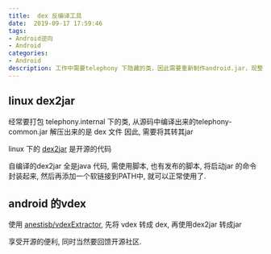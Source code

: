 ```yaml
---
title:  dex 反编译工具
date:  2019-09-17 17:59:46
tags:
- Android逆向
- Android
categories:
- Android
description: 工作中需要telephony 下隐藏的类，因此需要重新制作android.jar，现整理以前blog, 环境又发生了变化，这里仅仅是记录一上小技巧，然而接下来要全面学习Android 逆向的知识。留坑。
---
```


## linux dex2jar

经常要打包 telephony.internal 下的类, 从源码中编译出来的telephony-common.jar 解压出来的是 dex 文件
因此, 需要将其转其jar

linux 下的 [dex2jar](https://github.com/pxb1988/dex2jar) 是开源的代码

自编译的dex2jar 全是java 代码, 需使用脚本, 也有发布的脚本, 将启动jar 的命令封装起来, 然后再添加一个软链接到PATH中, 就可以正常使用了.

## android 的vdex 

使用 [anestisb/vdexExtractor](https://github.com/anestisb/vdexExtractor), 先将 vdex 转成 dex, 再使用dex2jar 转成jar

享受开源的便利, 同时当然要回馈开源社区. 

